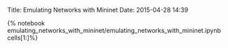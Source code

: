 Title: Emulating Networks with Mininet
Date: 2015-04-28 14:39

{% notebook emulating_networks_with_mininet/emulating_networks_with_mininet.ipynb cells[1:]%}
